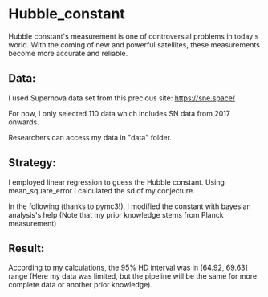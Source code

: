 # Hubble_constant
Hubble constant's measurement is one of controversial problems in today's world. With the coming of new and powerful satellites, these measurements become more accurate and reliable.

Data:
------
I used Supernova data set from this precious site: https://sne.space/

For now, I only selected 110 data which includes SN data from 2017 onwards. 

Researchers can access my data in "data" folder.

Strategy:
----------
I employed linear regression to guess the Hubble constant. Using mean_square_error I calculated the sd of my conjecture.

In the following (thanks to pymc3!), I modified the constant with bayesian analysis's help (Note that my prior knowledge stems from Planck measurement)

Result:
----------
According to my calculations, the 95% HD interval was in [64.92, 69.63] range (Here my data was limited, but the pipeline will be the same for more complete data or another prior knowledge).


